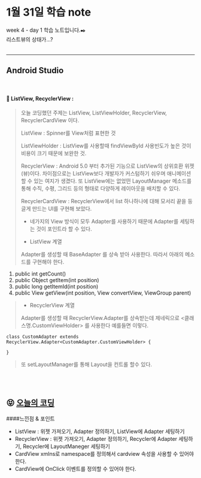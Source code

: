 1월 31일 학습 note
===================


week 4 - day 1 학습 노트입니다.:black_nib:  <br/> 리스트뷰의 상태가...?  <br/><br/>


----------


Android Studio
-------------
<br/>

#### :bookmark_tabs:  ListView, RecyclerView :

> 오늘 코딩했던 주제는 ListView, ListViewHolder, RecyclerView, RecyclerCardView 이다.
> 
> ListView : Spinner를 View처럼 표현한 것 <br/>
>
> ListViewHolder : ListView를 사용할때 findViewById 사용빈도가 높은 것이 비용이 크기 때문에 보완한 것.<br/>
>
> RecyclerView : Android 5.0 부터 추가된 기능으로 ListView의 상위호환 위젯(뷰)이다. 차이점으로는 ListView보다 개발자가 커스텀하기 쉬우며 애니메이션 할 수 있는 여지가 생겼다. 또 ListView에는 없었떤 LayoutManager 메소드를 통해 수직, 수평, 그리드 등의 형태로 다양하게 레이아웃을 배치할 수 있다.<br/>
>
> RecyclerCardView : RecyclerView에서 list 하나하나에 대해 모서리 끝을 둥글게 만드는 UI를 구현해 보았다.<br/>
>
> - 네가지의 View 방식이 모두 Adapter를 사용하기 때문에 Adapter를 세팅하는 것이 포인트라 할 수 있다.
>
> - ListView 계열
>
> Adapter를 생성할 때 BaseAdapter 를 상속 받아 사용한다. 따라서 아래의 메소드를 구현해야 한다.

1. public int getCount() 
2. public Object getItem(int position)
3. public long getItemId(int position)
4. public View getView(int position, View convertView, ViewGroup parent) 

> 
>
> - RecyclerView 계열
>
> Adapter를 생성할 때 RecyclerView.Adapter를 상속받는데 제네릭으로 <클래스명.CustomViewHolder> 를 사용한다 
> 예를들면 이렇다.

``` 
class CustomAdapter extends RecyclerView.Adapter<CustomAdapter.CustomViewHolder> {
	
}
```

> 또 setLayoutManager를 통해 Layout을 컨트롤 할수 있다.

<br/><br/>

:stuck_out_tongue_closed_eyes: [오늘의 코딩]
-------------

####느낀점 & 포인트<br/> 
 - ListView : 위젯 가져오기, Adapter 정의하기, ListView에 Adapter 세팅하기
 - RecyclerView : 위젯 가져오기, Adapter 정의하기, Recycler에 Adapter 세팅하기, Recycler에 LayoutManeger 세팅하기
 - CardView xmlns로 namespace를 정의해서 cardview 속성을 사용할 수 있어야 한다.
 - CardView에 OnClick 이벤트를 정의할 수 있어야 한다.


[오늘의 코딩]:<https://github.com/Rocher0724/FC_ADS_4.BasicList>


